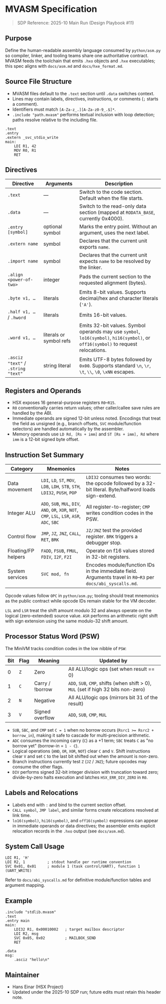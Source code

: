 # MVASM Specification

> SDP Reference: 2025-10 Main Run (Design Playbook #11)

## Purpose
Define the human-readable assembly language consumed by `python/asm.py` so compiler, linker, and tooling teams share one authoritative contract. MVASM feeds the toolchain that emits `.hxo` objects and `.hxe` executables; this spec aligns with `docs/asm.md` and `docs/hxe_format.md`.

## Source File Structure
- MVASM files default to the `.text` section until `.data` switches context.
- Lines may contain labels, directives, instructions, or comments (`;` starts a comment).
- Identifiers must match `[A-Za-z_.][A-Za-z0-9_.$]*`.
- `.include "path.mvasm"` performs textual inclusion with loop detection; paths resolve relative to the including file.

```
.text
.entry
.extern _svc_stdio_write
main:
    LDI R1, 42
    MOV R0, R1
    RET
```

## Directives

| Directive | Arguments | Description |
|-----------|-----------|-------------|
| `.text` | — | Switch to the code section. Default when the file starts. |
| `.data` | — | Switch to the read-only data section (mapped at `RODATA_BASE`, currently 0x4000). |
| `.entry [symbol]` | optional symbol | Marks the entry point. Without an argument, uses the next label. |
| `.extern name` | symbol | Declares that the current unit exports `name`. |
| `.import name` | symbol | Declares that the current unit expects `name` to be resolved by the linker. |
| `.align <power-of-two>` | integer | Pads the current section to the requested alignment (bytes). |
| `.byte v1, …` | literals | Emits 8-bit values. Supports decimal/hex and character literals (`'A'`). |
| `.half v1, …` / `.hword` | literals | Emits 16-bit values. |
| `.word v1, …` | literals or symbol refs | Emits 32-bit values. Symbol operands may use `symbol`, `lo16(symbol)`, `hi16(symbol)`, or `off16(symbol)` to request relocations. |
| `.asciz "text"` / `.string "text"` | string literal | Emits UTF-8 bytes followed by `0x00`. Supports standard `\n`, `\r`, `\t`, `\\`, `\0`, `\xNN` escapes. |

## Registers and Operands
- HSX exposes 16 general-purpose registers `R0`–`R15`.
- `R0` conventionally carries return values; other caller/callee save rules are handled by the ABI.
- Immediate operands are signed 12-bit unless noted. Encodings that treat the field as unsigned (e.g., branch offsets, `SVC` module/function selectors) are handled automatically by the assembler.
- Memory operands use `LD Rd, [Rs + imm]` and `ST [Rs + imm], Rd` where `imm` is a 12-bit signed byte offset.

## Instruction Set Summary

| Category | Mnemonics | Notes |
|----------|-----------|-------|
| Data movement | `LDI`, `LD`, `ST`, `MOV`, `LDB`, `LDH`, `STB`, `STH`, `LDI32`, `PUSH`, `POP` | `LDI32` consumes two words: the opcode followed by a 32-bit literal. Byte/halfword loads sign-extend. |
| Integer ALU | `ADD`, `SUB`, `MUL`, `DIV`, `AND`, `OR`, `XOR`, `NOT`, `CMP`, `LSL`, `LSR`, `ASR`, `ADC`, `SBC` | All register-to-register; `CMP` writes condition codes in the PSW. |
| Control flow | `JMP`, `JZ`, `JNZ`, `CALL`, `RET`, `BRK` | `JZ/JNZ` test the provided register. `BRK` triggers a debugger stop. |
| Floating/FP helpers | `FADD`, `FSUB`, `FMUL`, `FDIV`, `I2F`, `F2I` | Operate on f16 values stored in 32-bit registers. |
| System services | `SVC mod, fn` | Encodes module/function IDs in the immediate field. Arguments travel in `R0`–`R3` per `docs/abi_syscalls.md`. |

Opcode values follow `OPC` in `python/asm.py`; tooling should treat mnemonics as the public contract while opcode IDs remain stable for the VM decoder.

`LSL` and `LSR` treat the shift amount modulo 32 and always operate on the logical (zero-extended) source value. `ASR` performs an arithmetic right shift with sign extension using the same modulo-32 shift amount.

## Processor Status Word (PSW)

The MiniVM tracks condition codes in the low nibble of `PSW`:

| Bit | Flag | Meaning | Updated by |
|-----|------|---------|------------|
| 0 | `Z` | Zero | All ALU/logic ops (set when result == 0) |
| 1 | `C` | Carry / !borrow | `ADD`, `SUB`, `CMP`, shifts (when shift > 0), `MUL` (set if high 32 bits non-zero) |
| 2 | `N` | Negative | All ALU/logic ops (mirrors bit 31 of the result) |
| 3 | `V` | Signed overflow | `ADD`, `SUB`, `CMP`, `MUL` |

- `SUB`, `SBC`, and `CMP` set `C = 1` when no borrow occurs (`Rsrc1 >= Rsrc2 + borrow_in`), making it safe to cascade for multi-precision arithmetic.
- `ADC` consumes the incoming carry (`C`) as a +1 term; `SBC` treats `C` as "no borrow yet" (borrow-in = `1 - C`).
- Logical operations (`AND`, `OR`, `XOR`, `NOT`) clear `C` and `V`. Shift instructions clear `V` and set `C` to the last bit shifted out when the amount is non-zero.
- Branch instructions currently test `Z` (`JZ` / `JNZ`); future opcodes may consume the other flags.
- `DIV` performs signed 32-bit integer division with truncation toward zero; divide-by-zero halts execution and latches `HSX_ERR_DIV_ZERO` in `R0`.

## Labels and Relocations
- Labels end with `:` and bind to the current section offset.
- `CALL symbol`, `JMP label`, and similar forms create relocations resolved at link time.
- `lo16(symbol)`, `hi16(symbol)`, and `off16(symbol)` expressions can appear in immediate operands or data directives; the assembler emits explicit relocation records in the `.hxo` output (see `docs/asm.md`).

## System Call Usage
```
LDI R1, 'H'
LDI R2, 1          ; stdout handle per runtime convention
SVC 0x01, 0x01     ; module 1 (task control/UART), function 1 (UART_WRITE)
```
Refer to `docs/abi_syscalls.md` for definitive module/function tables and argument mapping.

## Example
```
.include "stdlib.mvasm"
.text
.entry main
main:
    LDI32 R1, 0x00010002   ; target mailbox descriptor
    LDI R2, msg
    SVC 0x05, 0x02         ; MAILBOX_SEND
    RET

.data
msg:
    .asciz "hello\n"
```

## Maintainer
- Hans Einar (HSX Project)
- Updated under the 2025-10 SDP run; future edits must retain this header note.
